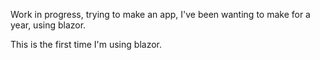 Work in progress, trying to make an app, I've been wanting to make for a year, using blazor. 

This is the first time I'm using blazor.
